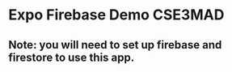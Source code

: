 # Expo Firebase Demo CSE3MAD

## Note: you will need to set up firebase and firestore to use this app.
